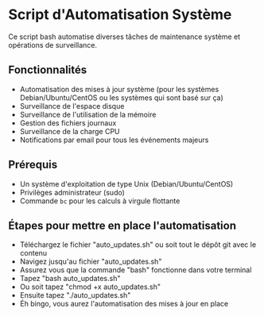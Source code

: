 # Script d'Automatisation Système

Ce script bash automatise diverses tâches de maintenance système et opérations de surveillance.
## Fonctionnalités

- Automatisation des mises à jour système (pour les systèmes Debian/Ubuntu/CentOS ou les systèmes qui sont basé sur ça)
- Surveillance de l'espace disque
- Surveillance de l'utilisation de la mémoire
- Gestion des fichiers journaux
- Surveillance de la charge CPU
- Notifications par email pour tous les événements majeurs

## Prérequis

- Un système d'exploitation de type Unix (Debian/Ubuntu/CentOS)
- Privilèges administrateur (sudo)
- Commande `bc` pour les calculs à virgule flottante

## Étapes pour mettre en place l'automatisation
- Téléchargez le fichier "auto_updates.sh" ou soit tout le dépôt git avec le contenu
- Navigez jusqu'au fichier "auto_updates.sh"
- Assurez vous que la commande "bash" fonctionne dans votre terminal
- Tapez "bash auto_updates.sh"
- Ou soit tapez "chmod +x auto_updates.sh"
- Ensuite tapez "./auto_updates.sh"
- Éh bingo, vous aurez l'automatisation des mises à jour en place

